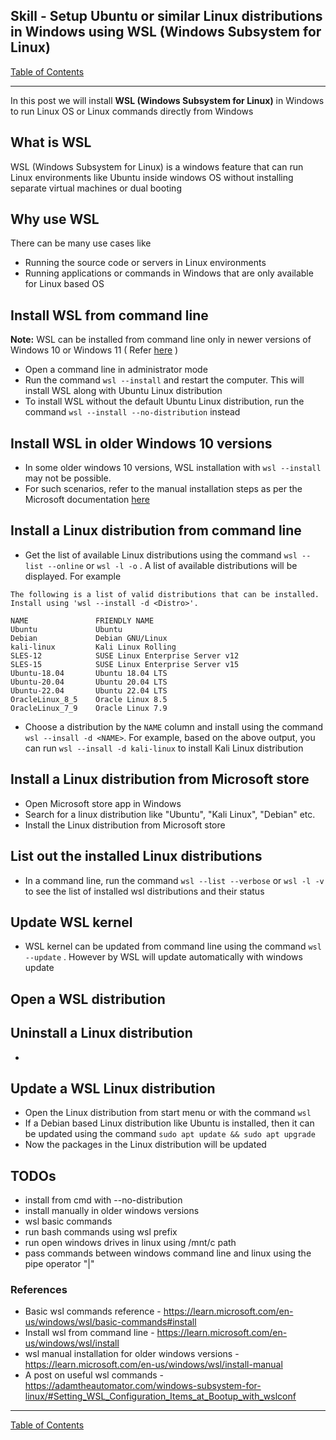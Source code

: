 ## Skill - Setup Ubuntu or similar Linux distributions in Windows using WSL (Windows Subsystem for Linux)

[Table of Contents](https://nagasudhir.blogspot.com/2020/04/taming-python-table-of-contents.html)

<hr/>

In this post we will install **WSL (Windows Subsystem for Linux)** in Windows to run Linux OS or Linux commands directly from Windows

## What is WSL
WSL (Windows Subsystem for Linux) is a windows feature that can run Linux environments like Ubuntu inside windows OS without installing separate virtual machines or dual booting

## Why use WSL
There can be many use cases like
* Running the source code or servers in Linux environments
* Running applications or commands in Windows that are only available for Linux based OS

## Install WSL from command line
**Note:** WSL can be installed from command line only in newer versions of Windows 10 or Windows 11 ( Refer [here](https://learn.microsoft.com/en-us/windows/wsl/install) )
* Open a command line in administrator mode
* Run the command `wsl --install` and restart the computer. This will install WSL along with Ubuntu Linux distribution
* To install WSL without the default Ubuntu Linux distribution, run the command `wsl --install --no-distribution` instead

## Install WSL in older Windows 10 versions
* In some older windows 10 versions, WSL installation with `wsl --install` may not be possible.
* For such scenarios, refer to the manual installation steps as per the Microsoft documentation [here](https://learn.microsoft.com/en-us/windows/wsl/install-manual)

## Install a Linux distribution from command line
* Get the list of available Linux distributions using the command `wsl --list --online` or `wsl -l -o` .  A list of available distributions will be displayed. 
For example 
```
The following is a list of valid distributions that can be installed.
Install using 'wsl --install -d <Distro>'.

NAME               FRIENDLY NAME
Ubuntu             Ubuntu
Debian             Debian GNU/Linux
kali-linux         Kali Linux Rolling
SLES-12            SUSE Linux Enterprise Server v12
SLES-15            SUSE Linux Enterprise Server v15
Ubuntu-18.04       Ubuntu 18.04 LTS
Ubuntu-20.04       Ubuntu 20.04 LTS
Ubuntu-22.04       Ubuntu 22.04 LTS
OracleLinux_8_5    Oracle Linux 8.5
OracleLinux_7_9    Oracle Linux 7.9
```
* Choose a distribution by the `NAME` column and install using the command `wsl --insall -d <NAME>`. For example, based on the above output, you can run `wsl --insall -d kali-linux` to install Kali Linux distribution

## Install a Linux distribution from Microsoft store
* Open Microsoft store app in Windows
* Search for a linux distribution like "Ubuntu", "Kali Linux", "Debian" etc.
* Install the Linux distribution from Microsoft store

## List out the installed Linux distributions
* In a command line, run the command `wsl --list --verbose` or `wsl -l -v` to see the list of installed wsl distributions and their status 

## Update WSL kernel
* WSL kernel can be updated from command line using the command `wsl --update` . However by WSL will update automatically with windows update 

## Open a WSL distribution

## Uninstall a Linux distribution
* 

## Update a WSL Linux distribution
* Open the Linux distribution from start menu or with the command `wsl`
* If a Debian based Linux distribution like Ubuntu is installed, then it can be updated using the command `sudo apt update && sudo apt upgrade` 
* Now the packages in the Linux distribution will be updated

## TODOs
* install from cmd with --no-distribution
* install manually in older windows versions
* wsl basic commands
* run bash commands using wsl prefix
* run open windows drives in linux using /mnt/c path 
* pass commands between windows command line and linux using the pipe operator "|"

 
### References
* Basic wsl commands reference - https://learn.microsoft.com/en-us/windows/wsl/basic-commands#install
* Install wsl from command line - https://learn.microsoft.com/en-us/windows/wsl/install
* wsl manual installation for older windows versions - https://learn.microsoft.com/en-us/windows/wsl/install-manual
* A post on useful wsl commands - https://adamtheautomator.com/windows-subsystem-for-linux/#Setting_WSL_Configuration_Items_at_Bootup_with_wslconf 

<hr/>

[Table of Contents](https://nagasudhir.blogspot.com/2020/04/taming-python-table-of-contents.html)
<!--stackedit_data:
eyJoaXN0b3J5IjpbLTEwMzk2ODQ5OTIsLTQwMjkzNjEyNywzMz
Y4NTI4ODksNzE0NzU1Mzc0LDk4NDA2MTgwLC0yMDI5ODM2NDIy
XX0=
-->